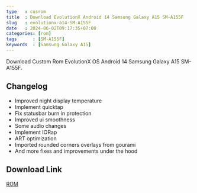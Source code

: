 ```yaml
---
type   : cusrom
title  : Download EvolutionX Android 14 Samsung Galaxy A15 SM-A155F
slug   : evolutionx-a14-SM-A155F
date   : 2024-06-02T09:17:35+07:00
categories: [rom]
tags      : [SM-A155F]
keywords  : [Samsung Galaxy A15]
---
```


Download Custom Rom EvolutionX OS Android 14 Samsung Galaxy A15 SM-A155F.

## Changelog
- Improved night display temperature
- Implement quicktap
- Fix statusbar burn in protection
- Improved ui smoothness
- Some audio changes
- Implement IORap
- ART optimization
- Imported rounded corners overlays from gourami
- And more fixes and improvements under the hood

## Download Link
[ROM](/null)
